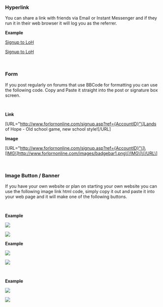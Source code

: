 ### Hyperlink

You can share a link with friends via Email or Instant Messenger and if they run it in their web browser it will log you as the referrer.

**Example**

[Signup to LoH](signup.asp?Ref=1 "Signup to Lands of Hope and play!")

<a href="http://www.forlornonline.com/signup.asp?Ref={AccountID}" title="Signup to Lands of Hope and play!">Signup to LoH</a>

 

### Form

If you post regularly on forums that use BBCode for formatting you can use the following code. Copy and Paste it straight into the post or signature box screen.

 

**Link**

\[URL="http://www.forlornonline.com/signup.asp?ref={AccountID}"\]Lands of Hope - Old school game, new school style!\[/URL\]

**Image**

\[URL="http://www.forlornonline.com/signup.asp?ref={AccountID}"\]\[IMG\]http://www.forlornonline.com/images/badgebar1.png\[/IMG\]\[/URL\]

 

### Image Button / Banner

If you have your own website or plan on starting your own website you can use the following image link html code, simply copy it out and paste it into your web page and it will make one of the following buttons.

 

**Example**

[![](https://lohcdn.com/images/badge100.png)](signup.asp?Ref={AccountID} "Signup to Lands of Hope and play!")

<a href="http://www.forlornonline.com/signup.asp?Ref={AccountID}" title="Signup to Lands of Hope and play!"><img src="http://www.forlornonline.com/images/badge100.png" border=0></a>

**Example**

[![](https://lohcdn.com/images/badgebar1.png)](signup.asp?Ref={AccountID} "Signup to Lands of Hope and play!")

<a href="http://www.forlornonline.com/signup.asp?Ref={AccountID}" title="Signup to Lands of Hope and play!"><img src="http://www.forlornonline.com/images/badgebar1.png" border=0></a>

 

**Example**

[![](https://lohcdn.com/images/badgebar2.png)](signup.asp?Ref={AccountID} "Signup to Lands of Hope and play!")

<a href="http://www.forlornonline.com/signup.asp?Ref={AccountID}" title="Signup to Lands of Hope and play!"><img src="http://www.forlornonline.com/images/badgebar4.png" border=0></a>